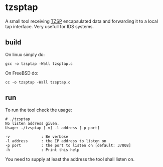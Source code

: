 # tzsptap
A small tool receiving [TZSP](https://en.wikipedia.org/wiki/TZSP) encapsulated data and forwarding it to a local tap interface. Very usefull for IDS systems.

## build
On linux simply do:
```
gcc -o tzsptap -Wall tzsptap.c
```

On FreeBSD do:
```
cc -o tzsptap -Wall tzsptap.c
```

## run
To run the tool check the usage:
```
# ./tzsptap 
No listen address given.
Usage: ./tzsptap [-v] -l address [-p port]

-v              : Be verbose
-l address      : the IP address to listen on
-p port         : the port to listen on [default: 37008]
-h              : Print this help
```

You need to supply at least the address the tool shall listen on.
